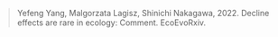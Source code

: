 > Yefeng Yang, Malgorzata Lagisz, Shinichi Nakagawa, 2022. Decline effects are rare in ecology: Comment. EcoEvoRxiv.
